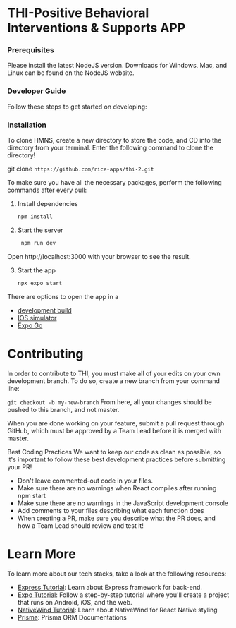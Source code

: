 # THI-Positive Behavioral Interventions & Supports APP

### Prerequisites

Please install the latest NodeJS version. Downloads for Windows, Mac, and Linux can be found on the NodeJS website.

### Developer Guide

Follow these steps to get started on developing:

### Installation

To clone HMNS, create a new directory to store the code, and CD into the directory from your terminal. Enter the following command to clone the directory!

git clone `https://github.com/rice-apps/thi-2.git`

To make sure you have all the necessary packages, perform the following commands after every pull:

1. Install dependencies

   ```bash
   npm install
   ```

2. Start the server

   ```bash
    npm run dev
   ```
Open http://localhost:3000 with your browser to see the result.

3. Start the app

    ```bash
    npx expo start
    ```
There are options to open the app in a

- [development build](https://docs.expo.dev/develop/development-builds/introduction/)
- [IOS simulator](https://docs.expo.dev/workflow/ios-simulator/)
- [Expo Go](https://expo.dev/go)

# Contributing

In order to contribute to THI, you must make all of your edits on your own development branch. To do so, create a new branch from your command line:

`git checkout -b my-new-branch`
From here, all your changes should be pushed to this branch, and not master.

When you are done working on your feature, submit a pull request through GitHub, which must be approved by a Team Lead before it is merged with master.

Best Coding Practices
We want to keep our code as clean as possible, so it's important to follow these best development practices before submitting your PR!

- Don't leave commented-out code in your files.
- Make sure there are no warnings when React compiles after running npm start
- Make sure there are no warnings in the JavaScript development console
- Add comments to your files describing what each function does
- When creating a PR, make sure you describe what the PR does, and how a Team Lead should review and test it!

# Learn More

To learn more about our tech stacks, take a look at the following resources:

- [Express Tutorial](https://expressjs.com/en/starter/hello-world.html): Learn about Express framework for back-end.
- [Expo Tutorial](https://docs.expo.dev/tutorial/introduction/): Follow a step-by-step tutorial where you'll create a project that runs on Android, iOS, and the web.
- [NativeWind Tutorial](https://www.nativewind.dev/overview/): Learn about NativeWind for React Native styling
- [Prisma](https://www.prisma.io/docs): Prisma ORM Documentations
